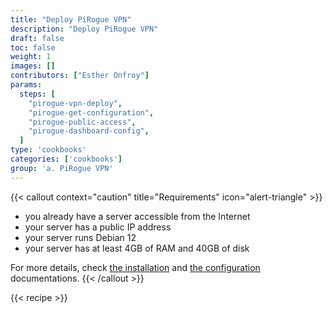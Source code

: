 ```yaml
---
title: "Deploy PiRogue VPN"
description: "Deploy PiRogue VPN"
draft: false
toc: false
weight: 1
images: []
contributors: ["Esther Onfroy"]
params:
  steps: [
    "pirogue-vpn-deploy",
    "pirogue-get-configuration",
    "pirogue-public-access",
    "pirogue-dashboard-config",
  ]
type: 'cookbooks'
categories: ['cookbooks']
group: 'a. PiRogue VPN'
---
```


{{< callout context="caution" title="Requirements" icon="alert-triangle" >}}
* you already have a server accessible from the Internet
* your server has a public IP address
* your server runs Debian 12
* your server has at least 4GB of RAM and 40GB of disk

For more details, check [the installation](/docs/pirogue/installation/) and [the configuration](/docs/pirogue/version_2.x/configuration/) documentations.
{{< /callout >}}

{{< recipe >}}